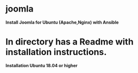 # joomla
<strong>Install Joomla for Ubuntu (Apache,Nginx) with Ansible</strong>

<h1>In directory has a Readme with installation instructions.</h1>

<strong>Installation Ubuntu 18.04 or higher<strong>
